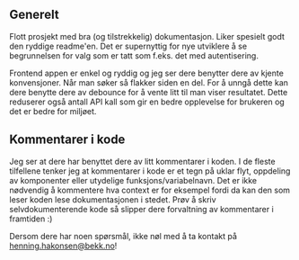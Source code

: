 ## Generelt
Flott prosjekt med bra (og tilstrekkelig) dokumentasjon. Liker spesielt godt den ryddige readme'en. Det er supernyttig for nye utviklere å se begrunnelsen for valg som er tatt som f.eks. det med autentisering.

Frontend appen er enkel og ryddig og jeg ser dere benytter dere av kjente konvensjoner. 
Når man søker så flakker siden en del. For å unngå dette kan dere benytte dere av debounce for å vente litt til man viser resultatet. Dette reduserer også antall API kall som gir en bedre opplevelse for brukeren og det er bedre for miljøet.

## Kommentarer i kode
Jeg ser at dere har benyttet dere av litt kommentarer i koden. I de fleste tilfellene tenker jeg at kommentarer i kode er et tegn på uklar flyt, oppdeling av komponenter eller utydelige funksjons/variabelnavn. Det er ikke nødvendig å kommentere hva context er for eksempel fordi da kan den som leser koden lese dokumentasjonen i stedet. Prøv å skriv selvdokumenterende kode så slipper dere forvaltning av kommentarer i framtiden :) 


Dersom dere har noen spørsmål, ikke nøl med å ta kontakt på henning.hakonsen@bekk.no!